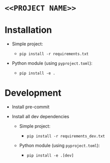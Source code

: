 # `<<PROJECT NAME>>`

# Installation

- Simple project:

  - `pip install -r requirements.txt`

- Python module (using `pyproject.toml`):

  - `pip install -e .`

# Development

- Install pre-commit

- Install all dev dependencies

  - Simple project:

    - `pip install -r requirements_dev.txt`

  - Python module (using `pyproject.toml`):

    - `pip install -e .[dev]`
